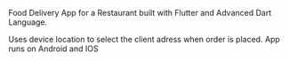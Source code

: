 Food Delivery App for a Restaurant built with Flutter and Advanced Dart Language.

Uses device location to select the client adress when order is placed.
App runs on Android and IOS

